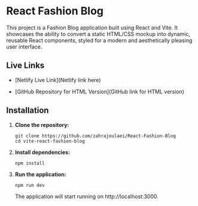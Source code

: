 # React Fashion Blog

This project is a Fashion Blog application built using React and Vite. It showcases the ability to convert a static HTML/CSS mockup into dynamic, reusable React components, styled for a modern and aesthetically pleasing user interface.

## Live Links

- [Netlify Live Link](Netlify link here)

- [GitHub Repository for HTML Version](GitHub link for HTML version)

## Installation

1. **Clone the repository:**

   ```
   git clone https://github.com/zahrajoulaei/React-Fashion-Blog
   cd vite-react-fashion-blog
   ```

2. **Install dependencies:**

    ```
    npm install
    ```
3. **Run the application:**
    ```
    npm run dev
    ```


    The application will start running on http://localhost:3000.
